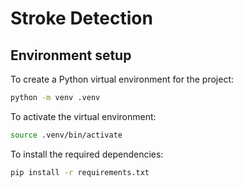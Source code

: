# Stroke Detection

## Environment setup
To create a Python virtual environment for the project:
```bash
python -m venv .venv
```

To activate the virtual environment:
```bash
source .venv/bin/activate
```

To install the required dependencies:
```bash
pip install -r requirements.txt
```